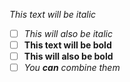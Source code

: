 *This text will be italic*
- [ ] _This will also be italic_
- [ ] **This text will be bold**
- [ ] __This will also be bold__
- [ ] _You **can** combine them_

